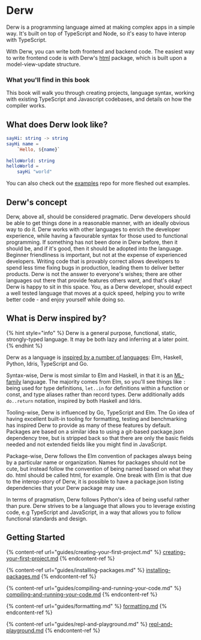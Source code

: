 # Derw

Derw is a programming language aimed at making complex apps in a simple way. It's built on top of TypeScript and Node, so it's easy to have interop with TypeScript.&#x20;

With Derw, you can write both frontend and backend code. The easiest way to write frontend code is with Derw's [html](https://github.com/derw-lang/html) package, which is built upon a model-view-update structure.

### What you'll find in this book

This book will walk you through creating projects, language syntax, working with existing TypeScript and Javascript codebases, and details on how the compiler works.

## What does Derw look like?

```elm
sayHi: string -> string
sayHi name =
    `Hello, ${name}`
    
helloWorld: string
helloWorld =
    sayHi "world"
```

You can also check out the [examples](https://github.com/derw-lang/examples) repo for more fleshed out examples.

## Derw's concept

Derw, above all, should be considered pragmatic. Derw developers should be able to get things done in a reasonable manner, with an ideally obvious way to do it. Derw works with other languages to enrich the developer experience, while having a favourable syntax for those used to functional programming. If something has not been done in Derw before, then it should be, and if it's good, then it should be adopted into the language. Beginner friendliness is important, but not at the expense of experienced developers. Writing code that is provably correct allows developers to spend less time fixing bugs in production, leading them to deliver better products. Derw is not the answer to everyone's wishes; there are other languages out there that provide features others want, and that's okay! Derw is happy to sit in this space. You, as a Derw developer, should expect a well tested language that moves at a quick speed, helping you to write better code - and enjoy yourself while doing so.

## What is Derw inspired by?

{% hint style="info" %}
Derw is a general purpose, functional, static, strongly-typed language. It may be both lazy and inferring at a later point.
{% endhint %}

Derw as a language is [inspired by a number of languages](https://derw.substack.com/p/a-love-of-languages?utm\_source=w): Elm, Haskell, Python, Idris, TypeScript and Go.

Syntax-wise, Derw is most similar to Elm and Haskell, in that it is an [ML-family](https://en.wikipedia.org/wiki/ML\_\(programming\_language\)) language. The majority comes from Elm, so you'll see things like `:` being used for type definitions, `let..in` for definitions within a function or const, and type aliases rather than record types. Derw additionally adds `do..return` notation, inspired by both Haskell and Idris.&#x20;

Tooling-wise, Derw is influenced by Go, TypeScript and Elm. The Go idea of having excellent built-in tooling for formatting, testing and benchmarking has inspired Derw to provide as many of these features by default. Packages are based on a similar idea to using a git-based package.json dependency tree, but is stripped back so that there are only the basic fields needed and not extended fields like you might find in JavaScript.

Package-wise, Derw follows the Elm convention of packages always being by a particular name or organization. Names for packages should not be cute, but instead follow the convention of being named based on what they do. html should be called html, for example. One break with Elm is that due to the interop-story of Derw, it is possible to have a package.json listing dependencies that your Derw package may use.&#x20;

In terms of pragmatism, Derw follows Python's idea of being useful rather than pure. Derw strives to be a language that allows you to leverage existing code, e.g TypeScript and JavaScript, in a way that allows you to follow functional standards and design.

## Getting Started

{% content-ref url="guides/creating-your-first-project.md" %}
[creating-your-first-project.md](guides/creating-your-first-project.md)
{% endcontent-ref %}

{% content-ref url="guides/installing-packages.md" %}
[installing-packages.md](guides/installing-packages.md)
{% endcontent-ref %}

{% content-ref url="guides/compiling-and-running-your-code.md" %}
[compiling-and-running-your-code.md](guides/compiling-and-running-your-code.md)
{% endcontent-ref %}

{% content-ref url="guides/formatting.md" %}
[formatting.md](guides/formatting.md)
{% endcontent-ref %}

{% content-ref url="guides/repl-and-playground.md" %}
[repl-and-playground.md](guides/repl-and-playground.md)
{% endcontent-ref %}

